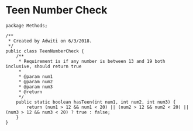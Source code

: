 # Teen Number Check

    package Methods;
    
    /**
     * Created by Adwiti on 6/3/2018.
     */
    public class TeenNumberCheck {
        /**
         * Requirement is if any number is between 13 and 19 both inclusive, should return true
         *
         * @param num1
         * @param num2
         * @param num3
         * @return
         */
        public static boolean hasTeen(int num1, int num2, int num3) {
            return (num1 > 12 && num1 < 20) || (num2 > 12 && num2 < 20) || (num3 > 12 && num3 < 20) ? true : false;
        }
    }
